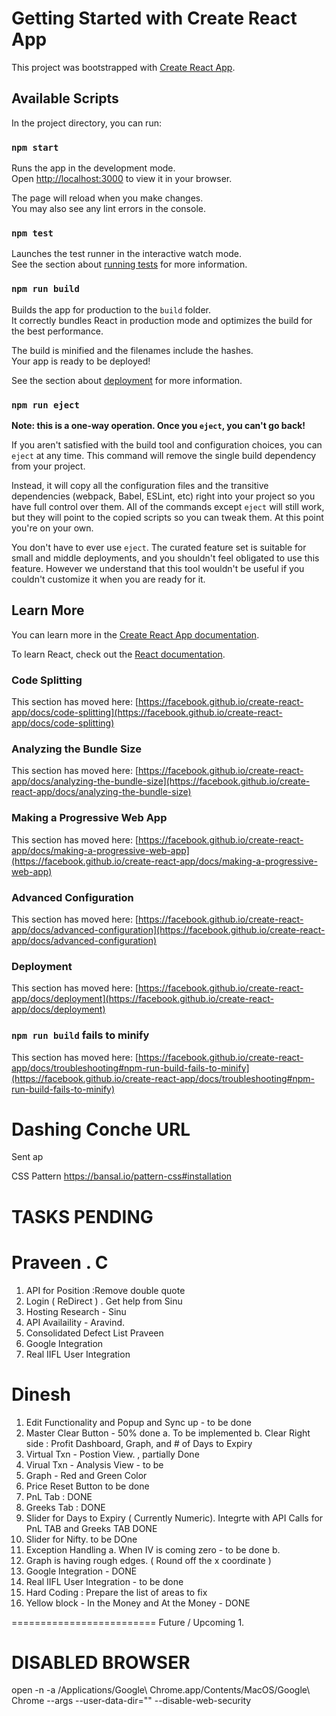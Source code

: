 # Getting Started with Create React App

This project was bootstrapped with [Create React App](https://github.com/facebook/create-react-app).

## Available Scripts

In the project directory, you can run:

### `npm start`

Runs the app in the development mode.\
Open [http://localhost:3000](http://localhost:3000) to view it in your browser.

The page will reload when you make changes.\
You may also see any lint errors in the console.

### `npm test`

Launches the test runner in the interactive watch mode.\
See the section about [running tests](https://facebook.github.io/create-react-app/docs/running-tests) for more information.

### `npm run build`

Builds the app for production to the `build` folder.\
It correctly bundles React in production mode and optimizes the build for the best performance.

The build is minified and the filenames include the hashes.\
Your app is ready to be deployed!

See the section about [deployment](https://facebook.github.io/create-react-app/docs/deployment) for more information.

### `npm run eject`

**Note: this is a one-way operation. Once you `eject`, you can't go back!**

If you aren't satisfied with the build tool and configuration choices, you can `eject` at any time. This command will remove the single build dependency from your project.

Instead, it will copy all the configuration files and the transitive dependencies (webpack, Babel, ESLint, etc) right into your project so you have full control over them. All of the commands except `eject` will still work, but they will point to the copied scripts so you can tweak them. At this point you're on your own.

You don't have to ever use `eject`. The curated feature set is suitable for small and middle deployments, and you shouldn't feel obligated to use this feature. However we understand that this tool wouldn't be useful if you couldn't customize it when you are ready for it.

## Learn More

You can learn more in the [Create React App documentation](https://facebook.github.io/create-react-app/docs/getting-started).

To learn React, check out the [React documentation](https://reactjs.org/).

### Code Splitting

This section has moved here: [https://facebook.github.io/create-react-app/docs/code-splitting](https://facebook.github.io/create-react-app/docs/code-splitting)

### Analyzing the Bundle Size

This section has moved here: [https://facebook.github.io/create-react-app/docs/analyzing-the-bundle-size](https://facebook.github.io/create-react-app/docs/analyzing-the-bundle-size)

### Making a Progressive Web App

This section has moved here: [https://facebook.github.io/create-react-app/docs/making-a-progressive-web-app](https://facebook.github.io/create-react-app/docs/making-a-progressive-web-app)

### Advanced Configuration

This section has moved here: [https://facebook.github.io/create-react-app/docs/advanced-configuration](https://facebook.github.io/create-react-app/docs/advanced-configuration)

### Deployment

This section has moved here: [https://facebook.github.io/create-react-app/docs/deployment](https://facebook.github.io/create-react-app/docs/deployment)

### `npm run build` fails to minify

This section has moved here: [https://facebook.github.io/create-react-app/docs/troubleshooting#npm-run-build-fails-to-minify](https://facebook.github.io/create-react-app/docs/troubleshooting#npm-run-build-fails-to-minify)


Dashing Conche URL
==============================================
Sent ap

CSS Pattern
https://bansal.io/pattern-css#installation

TASKS PENDING
================
Praveen . C
=======================

1.  API for Position :Remove double quote
2.  Login ( ReDirect )  . Get help from Sinu
3.  Hosting Research - Sinu
4.  API Availaility - Aravind.
5.  Consolidated Defect List  Praveen
6. Google Integration
7. Real IIFL User Integration 


Dinesh 
=========================
1. Edit Functionality and Popup and Sync up - to be done
2. Master Clear Button - 50% done
	a. To be implemented
	b. Clear Right side : Profit Dashboard, Graph, and # of Days to Expiry
3. Virtual Txn - Postion View. , partially Done
4. Virual Txn - Analysis View - to be 
5. Graph - Red and Green Color 
6. Price Reset Button to be done
7. PnL Tab : DONE
8. Greeks Tab : DONE
9. Slider for Days to Expiry  ( Currently Numeric).  Integrte with API Calls for PnL TAB and Greeks TAB  DONE
10. Slider for Nifty. to be DOne
11. Exception Handling
	a.  When IV is coming zero - to be done
	b.	
12.  Graph is having rough edges. ( Round off the x coordinate )
13. Google Integration - DONE
14. Real IIFL User Integration - to be done
15. Hard Coding : Prepare the list of areas  to fix
16.  Yellow block - In the Money and At the Money - DONE
	
=========================
Future / Upcoming
1. 


DISABLED BROWSER
================
open -n -a /Applications/Google\ Chrome.app/Contents/MacOS/Google\ Chrome --args --user-data-dir="<path>" --disable-web-security
 



